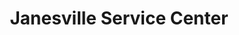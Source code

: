 ---
title: "Janesville Service Center"
url: /janesville/janesville-service-center/
shop: car repair
---